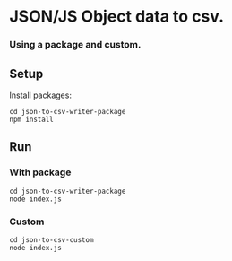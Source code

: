 # JSON/JS Object data to csv.
### Using a package and custom.

## Setup
Install packages: 
```
cd json-to-csv-writer-package
npm install
```

## Run
### With package
```
cd json-to-csv-writer-package
node index.js
```

### Custom
```
cd json-to-csv-custom
node index.js
```